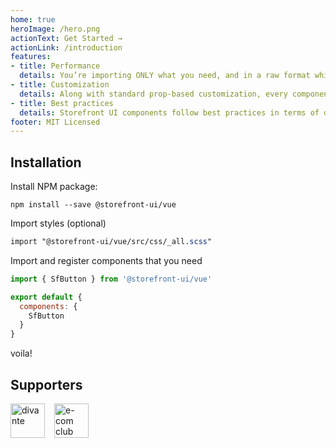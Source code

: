 ```yaml
---
home: true
heroImage: /hero.png
actionText: Get Started →
actionLink: /introduction
features:
- title: Performance
  details: You’re importing ONLY what you need, and in a raw format which means you can benefit from all build-time optimizations like tree shaking or grouping common chunks.
- title: Customization
  details: Along with standard prop-based customization, every component has a set of slots that let you replace any part of it with your own images, icons or even custom HTML markup. In addition, every component is divided into separate HTML, CSS and JS files so you can compose your own components from only Storefront UI partials.
- title: Best practices
  details: Storefront UI components follow best practices in terms of design and core. Every component is based on the Google Retail UX Playbook and is accessibility-friendly.
footer: MIT Licensed
---
```


## Installation

Install NPM package:
```
npm install --save @storefront-ui/vue
```
Import styles (optional)
```scss
import "@storefront-ui/vue/src/css/_all.scss"
```
Import and register components that you need
```js
import { SfButton } from '@storefront-ui/vue'

export default {
  components: {
    SfButton
  }
}
```
voila!

## Supporters
<a href="https://divante.co"><img style="margin-right: 15px" src="https://camo.githubusercontent.com/26482689fe32dbe4664eeb62d463e334b5137f91/68747470733a2f2f646976616e74652e636f2f61626f75742075732f4c4f474f2e706e67" alt="divante" height="55px"></a><a href="https://developers.e-com.plus/"><img src="https://developers.e-com.plus/src/assets/img/logo-dark.png" alt="e-com club" height="55px"></a>
